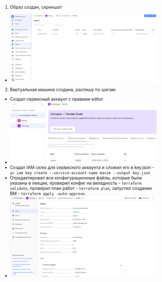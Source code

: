 1. Образ создан, скриншот
 * ![Task1](https://github.com/Atlipoka/devops_netology/blob/main/virtualization/lecture4/Lecture4-Task1.png)
2. Виртуальная машина создана, распишу по шагам:
 * Создал сервисный аккаунт с правами editor
  * ![Task2-1](https://github.com/Atlipoka/devops_netology/blob/main/virtualization/lecture4/Lecture4-task2-1.png)
 * Создал IAM склю для сервисного аккаунта и сложил его в key.json - ``yc iam key create --service-account-name maxim --output key.json``
 * Отредактировал все конфигурационные файлы, которые были указаны в лекции, проверил конфиг на виладность - ``terraform validate``, проверил план работ - ``terraform plan``, запустил создание ВМ - ``terraform apply -auto-approve``.
  * ![Task2-2](https://github.com/Atlipoka/devops_netology/blob/main/virtualization/lecture4/Lecture4-task2-2.png)
